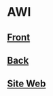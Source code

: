 # AWI 


[Front](https://github.com/Alexandre-Fernique/AWI-Front)
---
[Back](https://github.com/Alexandre-Fernique/AWI-Back)
---
[Site Web](https://awi.fernique.fr)
---